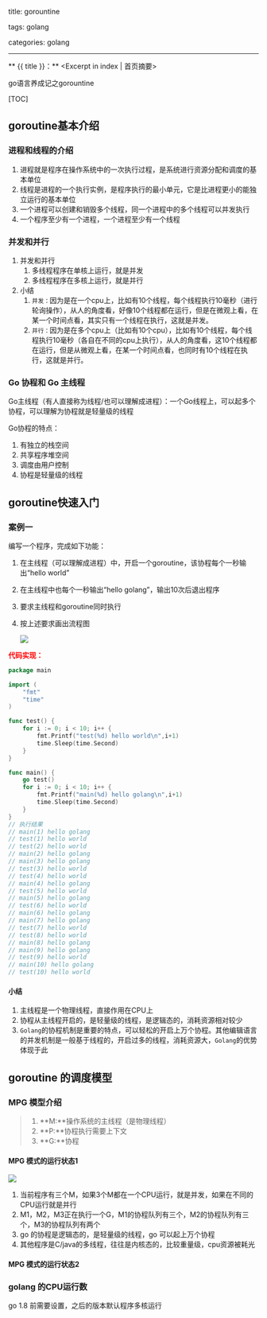 title: gorountine

tags: golang

categories: golang

---

** {{ title }}：** <Excerpt in index | 首页摘要>

go语言养成记之gorountine

<!-- more -->

[TOC]

## goroutine基本介绍

### 进程和线程的介绍

1. 进程就是程序在操作系统中的一次执行过程，是系统进行资源分配和调度的基本单位
2. 线程是进程的一个执行实例，是程序执行的最小单元，它是比进程更小的能独立运行的基本单位
3. 一个进程可以创建和销毁多个线程，同一个进程中的多个线程可以并发执行
4. 一个程序至少有一个进程，一个进程至少有一个线程

### 并发和并行

1. 并发和并行
   1. 多线程程序在单核上运行，就是并发
   2. 多线程程序在多核上运行，就是并行
2. 小结
   1. `并发：`因为是在一个cpu上，比如有10个线程，每个线程执行10毫秒（进行轮询操作），从人的角度看，好像10个线程都在运行，但是在微观上看，在某一个时间点看，其实只有一个线程在执行，这就是并发。
   2. `并行：`因为是在多个cpu上（比如有10个cpu），比如有10个线程，每个线程执行10毫秒（各自在不同的cpu上执行），从人的角度看，这10个线程都在运行，但是从微观上看，在某一个时间点看，也同时有10个线程在执行，这就是并行。

### Go 协程和 Go 主线程

Go主线程（有人直接称为线程/也可以理解成进程）：一个Go线程上，可以起多个协程，可以理解为协程就是轻量级的线程

Go协程的特点：

1. 有独立的栈空间
2. 共享程序堆空间
3. 调度由用户控制
4. 协程是轻量级的线程

## goroutine快速入门

### 案例一

编写一个程序，完成如下功能：

1. 在主线程（可以理解成进程）中，开启一个goroutine，该协程每个一秒输出“hello world”

2. 在主线程中也每个一秒输出“hello golang”，输出10次后退出程序

3. 要求主线程和goroutine同时执行

4. 按上述要求画出流程图

   ![](https://github.com/AlexBruceLu/DAPP/wiki/gr1.png)

<font color="red">**代码实现：**</font>

```go
package main

import (
	"fmt"
	"time"
)

func test() {
	for i := 0; i < 10; i++ {
		fmt.Printf("test(%d) hello world\n",i+1)
		time.Sleep(time.Second)
	}
}

func main() {
	go test()
	for i := 0; i < 10; i++ {
		fmt.Printf("main(%d) hello golang\n",i+1)
		time.Sleep(time.Second)
	}
}
// 执行结果
// main(1) hello golang
// test(1) hello world
// test(2) hello world
// main(2) hello golang
// main(3) hello golang
// test(3) hello world
// test(4) hello world
// main(4) hello golang
// test(5) hello world
// main(5) hello golang
// test(6) hello world
// main(6) hello golang
// main(7) hello golang
// test(7) hello world
// test(8) hello world
// main(8) hello golang
// main(9) hello golang
// test(9) hello world
// main(10) hello golang
// test(10) hello world
```

#### 小结

1. 主线程是一个物理线程，直接作用在CPU上
2. 协程从主线程开启的，是轻量级的线程，是逻辑态的，消耗资源相对较少
3. `Golang`的协程机制是重要的特点，可以轻松的开启上万个协程。其他编辑语言的并发机制是一般基于线程的，开启过多的线程，消耗资源大，`Golang`的优势体现于此

## goroutine 的调度模型

### MPG 模型介绍

>1. **M:**操作系统的主线程（是物理线程）
>2. **P:**协程执行需要上下文
>3. **G:**协程

#### MPG 模式的运行状态1

![](https://githhub.com/AlexBrucelu/DAPP/wiki/gr2.png)

1. 当前程序有三个M，如果3个M都在一个CPU运行，就是并发，如果在不同的CPU运行就是并行
2. M1，M2，M3正在执行一个G，M1的协程队列有三个，M2的协程队列有三个，M3的协程队列有两个
3. go 的协程是逻辑态的，是轻量级的线程，go 可以起上万个协程
4. 其他程序是C/java的多线程，往往是内核态的，比较重量级，cpu资源被耗光

#### MPG 模式的运行状态2

### golang 的CPU运行数

go 1.8 前需要设置，之后的版本默认程序多核运行





